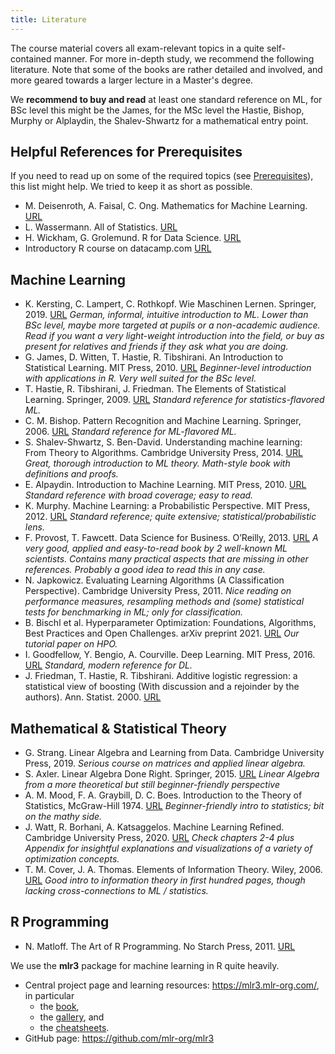 ```yaml
---
title: Literature
---
```


The course material covers all exam-relevant topics in a quite self-contained manner. 
For more in-depth study, we recommend the following literature. Note that some of the books are rather detailed and involved, and more geared towards a larger lecture in a Master's degree. 

We **recommend to buy and read** at least one standard reference on ML, for BSc level this might be the James, for the MSc level the Hastie, Bishop, Murphy or Alplaydin, the Shalev-Shwartz for a mathematical entry point.

## Helpful References for Prerequisites

If you need to read up on some of the required topics (see [Prerequisites](../prerequisites)), this list might help. We tried to keep it as short as possible. 
- M. Deisenroth, A. Faisal, C. Ong. Mathematics for Machine Learning. [URL](https://mml-book.github.io/book/mml-book.pdf)
- L. Wassermann. All of Statistics. [URL](http://egrcc.github.io/docs/math/all-of-statistics.pdf)
- H. Wickham, G. Grolemund. R for Data Science. [URL](https://r4ds.had.co.nz/)
- Introductory R course on datacamp.com [URL](https://learn.datacamp.com/courses/free-introduction-to-r)


## Machine Learning

- K. Kersting, C. Lampert, C. Rothkopf. Wie Maschinen Lernen. Springer, 2019. [URL](https://link.springer.com/book/10.1007/978-3-658-26763-6) *German, informal, intuitive introduction to ML. Lower than BSc level, maybe more targeted at pupils or a non-academic audience. Read if you want a very light-weight introduction into the field, or buy as present for relatives and friends if they ask what you are doing.*
- G. James, D. Witten, T. Hastie, R. Tibshirani. An Introduction to Statistical Learning. MIT Press, 2010. [URL](http://www-bcf.usc.edu/~gareth/ISL/) *Beginner-level introduction with applications in R. Very well suited for the BSc level.*
- T. Hastie, R. Tibshirani, J. Friedman. The Elements of Statistical Learning. Springer, 2009. [URL](https://web.stanford.edu/~hastie/ElemStatLearn/) *Standard reference for statistics-flavored ML.*
- C. M. Bishop. Pattern Recognition and Machine Learning. Springer, 2006. [URL](http://research.microsoft.com/en-us/um/people/cmbishop/prml/) *Standard reference for ML-flavored ML.*
- S. Shalev-Shwartz, S. Ben-David. Understanding machine learning: From Theory to Algorithms. Cambridge University Press, 2014. [URL](https://www.cs.huji.ac.il/w~shais/UnderstandingMachineLearning/) *Great, thorough introduction to ML theory. Math-style book with definitions and proofs.*
- E. Alpaydin. Introduction to Machine Learning. MIT Press, 2010. [URL](http://www.cmpe.boun.edu.tr/~ethem/i2ml2e/) *Standard reference with broad coverage; easy to read.*
- K. Murphy. Machine Learning: a Probabilistic Perspective. MIT Press, 2012. [URL](https://probml.github.io/pml-book/book0.html) *Standard reference; quite extensive; statistical/probabilistic lens.*
- F. Provost, T. Fawcett. Data Science for Business. O’Reilly, 2013. [URL](https://www.booksfree.org/wp-content/uploads/2022/06/Data-Science-for-Business-by-Foster-Provost-and-Tom-Fawcett-pdf-free-download-booksfree.org_.pdf) *A very good, applied and easy-to-read book by 2 well-known ML scientists. Contains many practical aspects that are missing in other references. Probably a good idea to read this in any case.*
- N. Japkowicz. Evaluating Learning Algorithms (A Classification Perspective). Cambridge University Press, 2011. *Nice reading on performance measures, resampling methods and (some) statistical tests for benchmarking in ML; only for classification.*
- B. Bischl et al. Hyperparameter Optimization: Foundations, Algorithms, Best Practices and Open Challenges. arXiv preprint 2021. [URL](https://arxiv.org/pdf/2107.05847.pdf) *Our tutorial paper on HPO.*
- I. Goodfellow, Y. Bengio, A. Courville. Deep Learning. MIT Press, 2016. [URL](https://www.deeplearningbook.org/) *Standard, modern reference for DL.*
- J. Friedman, T. Hastie, R. Tibshirani. Additive logistic regression: a statistical view of boosting (With discussion and a rejoinder by the authors). Ann. Statist. 2000. [URL](
https://projecteuclid.org/journals/annals-of-statistics/volume-28/issue-2/Additive-logistic-regression--a-statistical-view-of-boosting-With/10.1214/aos/1016218223.full)

## Mathematical & Statistical Theory

- G. Strang. Linear Algebra and Learning from Data. Cambridge University Press, 2019. *Serious course on matrices and applied linear algebra.*
- S. Axler. Linear Algebra Done Right. Springer, 2015. [URL](https://link.springer.com/content/pdf/10.1007%2F978-3-319-11080-6.pdf) *Linear Algebra from a more theoretical but still beginner-friendly perspective*
- A. M. Mood, F. A. Graybill, D. C. Boes. Introduction to the Theory of Statistics, McGraw-Hill 1974. [URL](https://www.fulviofrisone.com/attachments/article/446/Introduction%20to%20the%20theory%20of%20statistics%20by%20MOOD.pdf) *Beginner-friendly intro to statistics; bit on the mathy side.*
- J. Watt, R. Borhani, A. Katsaggelos. Machine Learning Refined. Cambridge University Press, 2020. [URL](https://github.com/jermwatt/machine_learning_refined) *Check chapters 2-4 plus Appendix for insightful explanations and visualizations of a variety of optimization concepts.*
- T. M. Cover, J. A. Thomas. Elements of Information Theory. Wiley, 2006. [URL](http://staff.ustc.edu.cn/~cgong821/Wiley.Interscience.Elements.of.Information.Theory.Jul.2006.eBook-DDU.pdf) *Good intro to information theory in first hundred pages, though lacking cross-connections to ML / statistics.*

## R Programming

- N. Matloff. The Art of R Programming. No Starch Press, 2011. [URL](https://diytranscriptomics.com/Reading/files/The%20Art%20of%20R%20Programming.pdf)

We use the **mlr3** package for machine learning in R quite heavily.
- Central project page and learning resources: https://mlr3.mlr-org.com/, in particular
  - the [book](https://mlr3book.mlr-org.com/),
  - the [gallery](https://mlr3gallery.mlr-org.com/), and   
  - the [cheatsheets](https://cheatsheets.mlr-org.com/).
- GitHub page: https://github.com/mlr-org/mlr3
